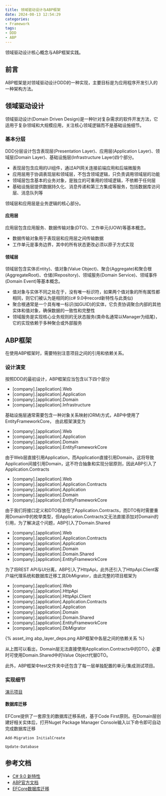 ```yaml
---
title: 领域驱动设计与ABP框架
date: 2024-08-13 12:54:29
categories:
- Framework
tags:
- DDD
- ABP
---
```


领域驱动设计核心概念与ABP框架实践。

<!--more-->

## 前言

ABP框架是对领域驱动设计DDD的一种实现，主要目标是为应用程序开发引入的一种架构方法。

## 领域驱动设计

领域驱动设计(Domain Driven Design)是一种针对复杂需求的软件开发方法，它适用于复杂领域和大规模应用，关注核心领域逻辑而不是基础设施细节。

### 基本分层

DDD分层设计包含表现层(Presentation Layer)、应用层(Application Layer)、领域层(Domain Layer)、基础设施层(Infrastructure Layer)四个部分。

- 表现层包含应用的UI组件，通过API网关连接前端应用和后端微服务
- 应用层用于协调表现层和领域层，不包含领域逻辑，只负责调用领域层的功能
- 领域层包含基本的业务对象，是独立的可重用的领域逻辑，不依赖于任何层
- 基础设施层提供数据持久化、消息传递和第三方集成等服务，包括数据库访问层、消息队列等

领域层和应用层是业务逻辑的核心部分。

#### 应用层

应用层包含应用服务、数据传输对象(DTO)、工作单元(UOW)等基本概念。

- 数据传输对象用于表现层和应用层之间传输数据
- 工作单元是事务边界，其中的所有状态更改必须以原子方式实现

#### 领域层

领域层包含实体(Entity)、值对象(Value Object)、聚合(Aggregate)和聚合根(AggregateRoot)、仓储(IRepository)、领域服务(Domain Service)、领域事件(Domain Event)等基本概念。

- 值对象与实体不同之处在于，没有唯一标识符，如果两个值对象的所有属性都相同，则它们被认为是相同的(c# 9.0中record新特性与此类似)
- 聚合根通常是一个具有唯一标识(‌如GUID)的实体，‌它负责协调聚合内部的其他实体和值对象，‌确保数据的一致性和完整性
- 领域服务是实现核心业务规则的无状态服务(类命名通常以Manager为结尾)，它的实现依赖于多种聚合或外部服务


## ABP框架

在使用ABP框架时，需要特别注意项目之间的引用和依赖关系。

### 设计演变

按照DDD的最初设计，ABP框架应当包含以下四个部分

- [company].[application].Web
- [company].[application].Application
- [company].[application].Domain
- [company].[application].Infrastructure

基础设施层通常需要包含一种对象关系映射(ORM)方式，ABP中使用了EntityFrameworkCore，
由此框架演变为

- [company].[application].Web
- [company].[application].Application
- [company].[application].Domain
- [company].[application].EntityFrameworkCore

由于Web层直接引用Application，而Application直接引用Domain，这将导致Application间接引用Domain，这不符合抽象和实现分层原则，因此ABP引入了Application.Contracts

- [company].[application].Web
- [company].[application].Application.Contracts
- [company].[application].Application
- [company].[application].Domain
- [company].[application].EntityFrameworkCore

由于我们将接口定义和DTO存放在了Application.Contracts，而DTO有时需要重用Domain中的枚举类型，但Application.Contracts又无法直接添加对Domain的引用，为了解决这个问题，ABP引入了Domain.Shared

- [company].[application].Web
- [company].[application].Application.Contracts
- [company].[application].Application
- [company].[application].Domain
- [company].[application].Domain.Shared
- [company].[application].EntityFrameworkCore

为了将REST API与UI分离，ABP引入了HttpApi，此外还引入了HttpApi.Client客户端代理系统和数据库迁移工具DbMigrator，由此完整的项目框架为

- [company].[application].Web
- [company].[application].HttpApi
- [company].[application].HttpApi.Client
- [company].[application].Application.Contracts
- [company].[application].Application
- [company].[application].Domain
- [company].[application].Domain.Shared
- [company].[application].EntityFrameworkCore
- [company].[application].DbMigrator

{% asset_img abp_layer_deps.png ABP框架中各层之间的依赖关系 %}

从上图可以看出，Domain层无法直接使用Application.Contracts中的DTO，必要时可使用Domain.Shared中的Value Object代替DTO。

此外，ABP框架中test文件夹中还包含了每一层单独配置的单元/集成测试项目。

### 实现细节

[演示项目](https://github.com/Jocoboy/Jocoboy.ABPDemo)

#### 数据库迁移

EFCore提供了一套原生的数据库迁移系统，基于Code First原则。在Domain层创建好相关实体后，打开Nuget Package Manager Console输入以下命令即可自动完成数据库迁移

`Add-Migration InitialCreate`

`Update-Database`


## 参考文档

- [C# 9.0 新特性](https://learn.microsoft.com/en-us/dotnet/csharp/whats-new/csharp-version-history#c-version-9)
- [ABP官方文档](https://abp.io/docs/latest/)
- [EFCore数据库迁移](https://learn.microsoft.com/en-us/ef/core/managing-schemas/migrations/?tabs=vs)

